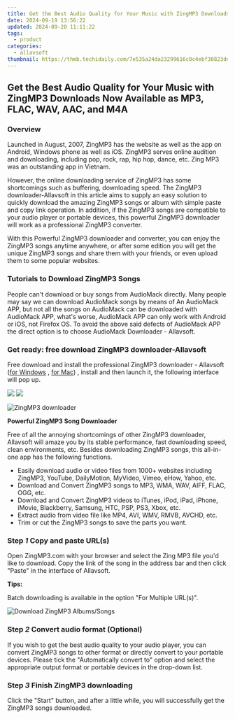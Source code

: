 ```yaml
---
title: Get the Best Audio Quality for Your Music with ZingMP3 Downloads Now Available as MP3, FLAC, WAV, AAC, and M4A
date: 2024-09-19 13:56:22
updated: 2024-09-20 11:11:22
tags:
  - product
categories:
  - allavsoft
thumbnail: https://thmb.techidaily.com/7e535a24da23299616c0c4ebf30823de033f9fe39180ca23996553702d15983c.jpg
---
```


## Get the Best Audio Quality for Your Music with ZingMP3 Downloads Now Available as MP3, FLAC, WAV, AAC, and M4A

### Overview

Launched in August, 2007, ZingMP3 has the website as well as the app on Android, Windows phone as well as iOS. ZingMP3 serves online audition and downloading, including pop, rock, rap, hip hop, dance, etc. Zing MP3 was an outstanding app in Vietnam.

However, the online downloading service of ZingMP3 has some shortcomings such as buffering, downloading speed. The ZingMP3 downloader-Allavsoft in this article aims to supply an easy solution to quickly download the amazing ZingMP3 songs or album with simple paste and copy link operation. In addition, if the ZingMP3 songs are compatible to your audio player or portable devices, this powerful ZingMP3 downloader will work as a professional ZingMP3 converter.

With this Powerful ZingMP3 downloader and converter, you can enjoy the ZingMP3 songs anytime anywhere, or after some edition you will get the unique ZingMP3 songs and share them with your friends, or even upload them to some popular websites.

### Tutorials to Download ZingMP3 Songs

People can't download or buy songs from AudioMack directly. Many people may say we can download AudioMack songs by means of An AudioMack APP, but not all the songs on AudioMack can be downloaded with AudioMack APP, what's worse, AudioMack APP can only work with Android or iOS, not Firefox OS. To avoid the above said defects of AudioMack APP the direct option is to choose AudioMack Downloader - Allavsoft.

### Get ready: free download ZingMP3 downloader-Allavsoft

Free download and install the professional ZingMP3 downloader - Allavsoft ([for Windows](https://tools.techidaily.com/allavsoft/products/) , [for Mac](https://tools.techidaily.com/allavsoft/products/)) , install and then launch it, the following interface will pop up.

[![](https://www.allavsoft.com/how-to/../images/how-to/free-download-win.jpg)](https://tools.techidaily.com/allavsoft/products/) [![](https://www.allavsoft.com/how-to/../images/how-to/free-download-mac.jpg)](https://tools.techidaily.com/allavsoft/products/)

![ZingMP3 downloader](https://www.allavsoft.com/how-to/../images/allavsoft/screen-shot-600.jpg)

**Powerful ZingMP3 Song Downloader**

Free of all the annoying shortcomings of other ZingMP3 downloader, Allavsoft will amaze you by its stable performance, fast downloading speed, clean environments, etc. Besides downloading ZingMP3 songs, this all-in-one app has the following functions.

* Easily download audio or video files from 1000+ websites including ZingMP3, YouTube, DailyMotion, MyVideo, Vimeo, eHow, Yahoo, etc.
* Download and Convert ZingMP3 songs to MP3, WMA, WAV, AIFF, FLAC, OGG, etc.
* Download and Convert ZingMP3 videos to iTunes, iPod, iPad, iPhone, iMovie, Blackberry, Samsung, HTC, PSP, PS3, Xbox, etc.
* Extract audio from video file like MP4, AVI, WMV, RMVB, AVCHD, etc.
* Trim or cut the ZingMP3 songs to save the parts you want.

### Step _1_ Copy and paste URL(s)

Open ZingMP3.com with your browser and select the Zing MP3 file you'd like to download. Copy the link of the song in the address bar and then click "Paste" in the interface of Allavsoft.

**Tips:**

Batch downloading is available in the option "For Multiple URL(s)".

![Download ZingMP3 Albums/Songs](https://www.allavsoft.com/how-to/../images/how-to/download-zingmp3-album-songs-to-mp3-flac-wav-m4a-aac/download-zingmp3-album-songs.jpg)

### Step _2_ Convert audio format (Optional)

If you wish to get the best audio quality to your audio player, you can convert ZingMP3 songs to other format or directly convert to your portable devices. Please tick the "Automatically convert to" option and select the appropriate output format or portable devices in the drop-down list.

### Step _3_ Finish ZingMP3 downloading

Click the "Start" button, and after a little while, you will successfully get the ZingMP3 songs downloaded.

<ins class="adsbygoogle"
     style="display:block"
     data-ad-format="autorelaxed"
     data-ad-client="ca-pub-7571918770474297"
     data-ad-slot="1223367746"></ins>



<ins class="adsbygoogle"
     style="display:block"
     data-ad-client="ca-pub-7571918770474297"
     data-ad-slot="8358498916"
     data-ad-format="auto"
     data-full-width-responsive="true"></ins>
